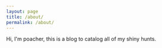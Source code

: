 ```yaml
---
layout: page
title: /about/
permalink: /about/
---
```


Hi, I'm poacher, this is a blog to catalog all of my shiny hunts.